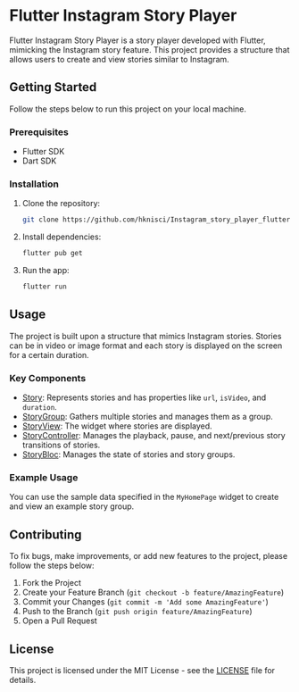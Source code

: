 # Flutter Instagram Story Player

Flutter Instagram Story Player is a story player developed with Flutter, mimicking the Instagram story feature. This project provides a structure that allows users to create and view stories similar to Instagram.

## Getting Started

Follow the steps below to run this project on your local machine.

### Prerequisites

- Flutter SDK
- Dart SDK

### Installation

1. Clone the repository:
   ```sh
   git clone https://github.com/hknisci/Instagram_story_player_flutter.git
   ```
2. Install dependencies:
   ```sh
   flutter pub get
   ```
3. Run the app:
   ```sh
   flutter run
   ```
   
## Usage

The project is built upon a structure that mimics Instagram stories. Stories can be in video or image format and each story is displayed on the screen for a certain duration.

### Key Components

- [Story](https://github.com/hknisci/Instagram_story_player_flutter/blob/main/lib/models/story.dart): Represents stories and has properties like `url`, `isVideo`, and `duration`.
- [StoryGroup](https://github.com/hknisci/Instagram_story_player_flutter/blob/main/lib/models/story_group.dart): Gathers multiple stories and manages them as a group.
- [StoryView](https://github.com/hknisci/Instagram_story_player_flutter/blob/main/lib/views/story_view.dart): The widget where stories are displayed.
- [StoryController](https://github.com/hknisci/Instagram_story_player_flutter/blob/main/lib/utils/story_controller.dart): Manages the playback, pause, and next/previous story transitions of stories.
- [StoryBloc](https://github.com/hknisci/Instagram_story_player_flutter/blob/main/lib/blocks/story_bloc.dart): Manages the state of stories and story groups.

### Example Usage

You can use the sample data specified in the `MyHomePage` widget to create and view an example story group.

## Contributing

To fix bugs, make improvements, or add new features to the project, please follow the steps below:

1. Fork the Project
2. Create your Feature Branch (`git checkout -b feature/AmazingFeature`)
3. Commit your Changes (`git commit -m 'Add some AmazingFeature'`)
4. Push to the Branch (`git push origin feature/AmazingFeature`)
5. Open a Pull Request

## License

This project is licensed under the MIT License - see the [LICENSE](LICENSE) file for details.
